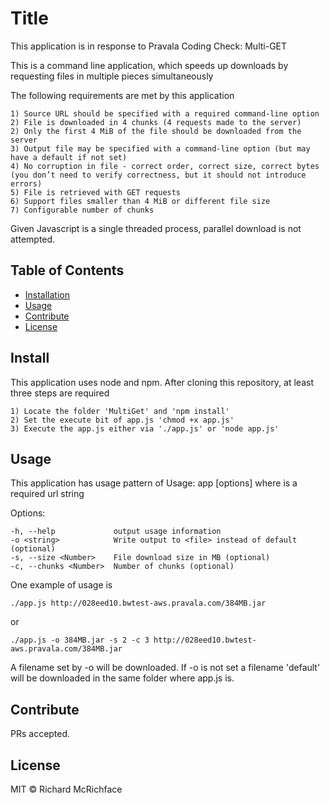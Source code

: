 # Title

This application is in response to Pravala Coding Check: Multi-GET

This is a command line application, which speeds up downloads by requesting files in multiple pieces simultaneously

The following requirements are met by this application

	1) Source URL should be specified with a required command-line option
	2) File is downloaded in 4 chunks (4 requests made to the server)
	2) Only the first 4 MiB of the file should be downloaded from the server
	3) Output file may be specified with a command-line option (but may have a default if not set)
	4) No corruption in file - correct order, correct size, correct bytes (you don’t need to verify correctness, but it should not introduce errors)
	5) File is retrieved with GET requests
	6) Support files smaller than 4 MiB or different file size
	7) Configurable number of chunks

Given Javascript is a single threaded process, parallel download is not attempted.

## Table of Contents

- [Installation](#installation)
- [Usage](#usage)
- [Contribute](#contribute)
- [License](#license)

## Install

This application uses node and npm. After cloning this repository, at least three steps are required

	1) Locate the folder 'MultiGet' and 'npm install'
	2) Set the execute bit of app.js 'chmod +x app.js'
	3) Execute the app.js either via './app.js' or 'node app.js'

## Usage
This application has usage pattern of
	Usage: app [options] <url>
where <url> is a required url string

  Options:

    -h, --help             output usage information
    -o <string>            Write output to <file> instead of default (optional)
    -s, --size <Number>    File download size in MB (optional)
    -c, --chunks <Number>  Number of chunks (optional)

One example of usage is 
	
	./app.js http://028eed10.bwtest-aws.pravala.com/384MB.jar

or

	./app.js -o 384MB.jar -s 2 -c 3 http://028eed10.bwtest-aws.pravala.com/384MB.jar 
	

A filename set by -o will be downloaded. If -o is not set a filename 'default' will be downloaded in the same folder where app.js is.

## Contribute

PRs accepted.

## License

MIT © Richard McRichface
